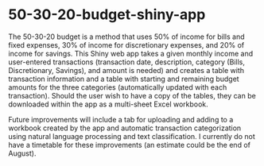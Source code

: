 # 50-30-20-budget-shiny-app
The 50-30-20 budget is a method that uses 50% of income for bills and fixed expenses, 30% of income for discretionary expenses, and 20% of income for savings. This Shiny web app takes a given monthly income and user-entered transactions (transaction date, description, category (Bills, Discretionary, Savings), and amount is needed) and creates a table with transaction information and a table with starting and remaining budget amounts for the three categories (automatically updated with each transaction). Should the user wish to have a copy of the tables, they can be downloaded within the app as a multi-sheet Excel workbook. 

Future improvements will include a tab for uploading and adding to a workbook created by the app and automatic transaction categorization using natural language processing and text classification. I currently do not have a timetable for these improvements (an estimate could be the end of August).
